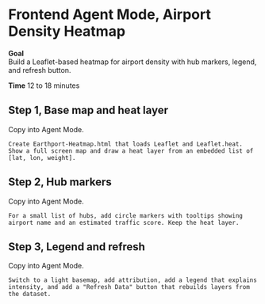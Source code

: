 # Frontend Agent Mode, Airport Density Heatmap

**Goal**  
Build a Leaflet-based heatmap for airport density with hub markers, legend, and refresh button.

**Time** 12 to 18 minutes

## Step 1, Base map and heat layer
Copy into Agent Mode.
```
Create Earthport-Heatmap.html that loads Leaflet and Leaflet.heat. 
Show a full screen map and draw a heat layer from an embedded list of [lat, lon, weight].
```

## Step 2, Hub markers
Copy into Agent Mode.
```
For a small list of hubs, add circle markers with tooltips showing airport name and an estimated traffic score. Keep the heat layer.
```

## Step 3, Legend and refresh
Copy into Agent Mode.
```
Switch to a light basemap, add attribution, add a legend that explains intensity, and add a "Refresh Data" button that rebuilds layers from the dataset.
```
